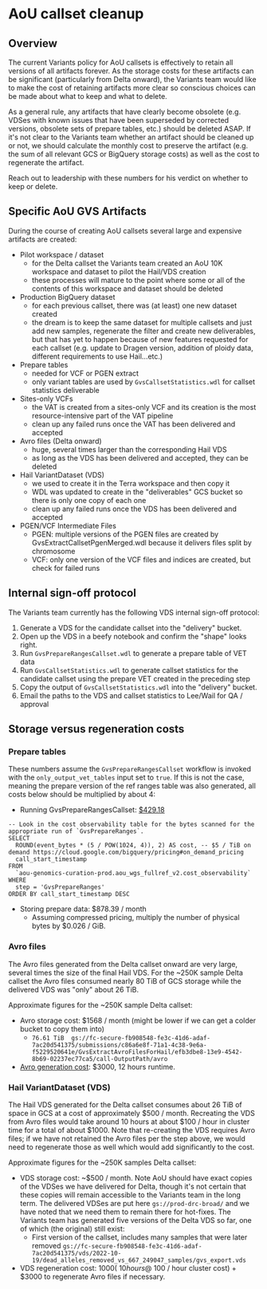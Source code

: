 # AoU callset cleanup

## Overview

The current Variants policy for AoU callsets is effectively to retain all versions of all artifacts forever. As the  storage costs for these artifacts can be significant (particularly from Delta onward), the Variants team would like to make the cost of retaining artifacts more clear so conscious choices can be made about what to keep and what to delete.

As a general rule, any artifacts that have clearly become obsolete (e.g. VDSes with known issues that have been  superseded by corrected versions, obsolete sets of prepare tables, etc.) should be deleted ASAP. If it's not clear to the Variants team whether an artifact should be cleaned up or not, we should calculate the monthly cost to preserve the artifact (e.g. the sum of all relevant GCS or BigQuery storage costs) as well as the cost to regenerate the artifact.

Reach out to leadership with these numbers for his verdict on whether to keep or delete.

## Specific AoU GVS Artifacts

During the course of creating AoU callsets several large and expensive artifacts are created:

* Pilot workspace / dataset
    * for the Delta callset the Variants team created an AoU 10K workspace and dataset to pilot the Hail/VDS creation
    * these processes will mature to the point where some or all of the contents of this workspace and dataset should be deleted
* Production BigQuery dataset
    * for each previous callset, there was (at least) one new dataset created
    * the dream is to keep the same dataset for multiple callsets and just add new samples, regenerate the filter and create new deliverables, but that has yet to happen because of new features requested for each callset (e.g. update to Dragen version, addition of ploidy data, different requirements to use Hail...etc.)
* Prepare tables
    * needed for VCF or PGEN extract
    * only variant tables are used by `GvsCallsetStatistics.wdl` for callset statistics deliverable
* Sites-only VCFs
    * the VAT is created from a sites-only VCF and its creation is the most resource-intensive part of the VAT pipeline
    * clean up any failed runs once the VAT has been delivered and accepted
* Avro files (Delta onward)
    * huge, several times larger than the corresponding Hail VDS
    * as long as the VDS has been delivered and accepted, they can be deleted
* Hail VariantDataset (VDS)
    * we used to create it in the Terra workspace and then copy it
    * WDL was updated to create in the "deliverables" GCS bucket so there is only one copy of each one 
    * clean up any failed runs once the VDS has been delivered and accepted
* PGEN/VCF Intermediate Files
    * PGEN: multiple versions of the PGEN files are created by GvsExtractCallsetPgenMerged.wdl because it delivers files split by chromosome
    * VCF: only one version of the VCF files and indices are created, but check for failed runs

## Internal sign-off protocol

The Variants team currently has the following VDS internal sign-off protocol:

1. Generate a VDS for the candidate callset into the "delivery" bucket.
1. Open up the VDS in a beefy notebook and confirm the "shape" looks right.
1. Run `GvsPrepareRangesCallset.wdl` to generate a prepare table of VET data
1. Run `GvsCallsetStatistics.wdl` to generate callset statistics for the candidate callset using the prepare VET created in the preceding step
1. Copy the output of `GvsCallsetStatistics.wdl` into the "delivery" bucket.
1. Email the paths to the VDS and callset statistics to Lee/Wail for QA / approval

## Storage versus regeneration costs

### Prepare tables

These numbers assume the `GvsPrepareRangesCallset` workflow is invoked with the `only_output_vet_tables` input set
to `true`. If this is not the case, meaning the prepare version of the ref ranges table was also generated, all costs
below should be multiplied by about 4:

* Running
  GvsPrepareRangesCallset: [$429.18](https://docs.google.com/spreadsheets/d/1fcmEVWvjsx4XFLT9ZUsruUznnlB94xKgDIIyCGu6ryQ/edit#gid=0)
```
-- Look in the cost observability table for the bytes scanned for the appropriate run of `GvsPrepareRanges`.
SELECT
  ROUND(event_bytes * (5 / POW(1024, 4)), 2) AS cost, -- $5 / TiB on demand https://cloud.google.com/bigquery/pricing#on_demand_pricing
  call_start_timestamp
FROM
  `aou-genomics-curation-prod.aou_wgs_fullref_v2.cost_observability`
WHERE
  step = 'GvsPrepareRanges'
ORDER BY call_start_timestamp DESC
```
* Storing prepare data: $878.39 / month
    * Assuming compressed pricing, multiply the number of physical bytes by $0.026 / GiB.

### Avro files

The Avro files generated from the Delta callset onward are very large, several times the size of the final Hail VDS.
For the ~250K sample Delta callset the Avro files consumed nearly 80 TiB of GCS storage while the delivered VDS was
"only" about 26 TiB.

Approximate figures for the ~250K sample Delta callset:

* Avro storage cost: $1568 / month (might be lower if we can get a colder bucket to copy them into)
    * `76.61 TiB  gs://fc-secure-fb908548-fe3c-41d6-adaf-7ac20d541375/submissions/c86a6e8f-71a1-4c38-9e6a-f5229520641e/GvsExtractAvroFilesForHail/efb3dbe8-13e9-4542-8b69-02237ec77ca5/call-OutputPath/avro`
* [Avro generation cost](https://docs.google.com/spreadsheets/d/1fcmEVWvjsx4XFLT9ZUsruUznnlB94xKgDIIyCGu6ryQ/edit#gid=0):
  $3000, 12 hours runtime.

### Hail VariantDataset (VDS)

The Hail VDS generated for the Delta callset consumes about 26 TiB of space in GCS at a cost of approximately $500 /
month. Recreating the VDS from Avro files would take around 10 hours at about $100 / hour in cluster time for a total of
about $1000. Note that re-creating the VDS requires Avro files; if we have not retained the Avro files per the step
above, we would need to regenerate those as well which would add significantly to the cost.

Approximate figures for the ~250K samples Delta callset:

* VDS storage cost: ~$500 / month. Note AoU should have exact copies of the VDSes we have delivered for Delta, though
  it's not certain that these copies will remain accessible to the Variants team in the long term. The delivered VDSes are put here `gs://prod-drc-broad/` and we have noted that we need them to remain there for hot-fixes. The Variants team has
  generated five versions of the Delta VDS so far, one of which (the original) still exist:
    * First version of the callset, includes many samples that were later
      removed `gs://fc-secure-fb908548-fe3c-41d6-adaf-7ac20d541375/vds/2022-10-19/dead_alleles_removed_vs_667_249047_samples/gvs_export.vds`
* VDS regeneration cost: $1000 (~10 hours @ ~$100 / hour cluster cost) + $3000 to regenerate Avro files if necessary.


